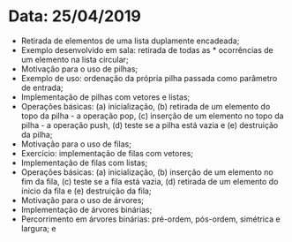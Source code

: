 # Data: 25/04/2019

* Retirada de elementos de uma lista duplamente encadeada;
* Exemplo desenvolvido em sala: retirada de todas as * ocorrências de um elemento na lista circular;
* Motivação para o uso de pilhas;
* Exemplo de uso: ordenação da própria pilha passada como parâmetro de entrada;
* Implementação de pilhas com vetores e listas;
* Operações básicas: (a) inicialização, (b) retirada de um elemento do topo da pilha - a operação pop, (c) inserção de um elemento no topo da pilha - a operação push, (d) teste se a pilha está vazia e (e) destruição da pilha;
* Motivação para o uso de filas;
* Exercício: implementação de filas com vetores;
* Implementação de filas com listas;
* Operações básicas: (a) inicialização, (b) inserção de um elemento no fim da fila, (c) teste se a fila está vazia, (d) retirada de um elemento do ínicio da fila e (e) destruição da fila;
* Motivação para o uso de árvores;
* Implementação de árvores binárias;
* Percorrimento em árvores binárias: pré-ordem, pós-ordem, simétrica e largura; e